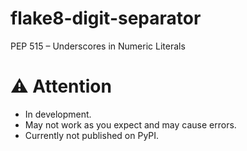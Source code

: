 # flake8-digit-separator
PEP 515 – Underscores in Numeric Literals

# ⚠️ Attention
- In development.  
- May not work as you expect and may cause errors.
- Currently not published on PyPI.

